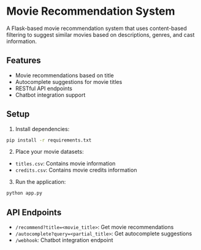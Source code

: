 # Movie Recommendation System

A Flask-based movie recommendation system that uses content-based filtering to suggest similar movies based on descriptions, genres, and cast information.

## Features
- Movie recommendations based on title
- Autocomplete suggestions for movie titles
- RESTful API endpoints
- Chatbot integration support

## Setup
1. Install dependencies:
```bash
pip install -r requirements.txt
```

2. Place your movie datasets:
- `titles.csv`: Contains movie information
- `credits.csv`: Contains movie credits information

3. Run the application:
```bash
python app.py
```

## API Endpoints
- `/recommend?title=<movie_title>`: Get movie recommendations
- `/autocomplete?query=<partial_title>`: Get autocomplete suggestions
- `/webhook`: Chatbot integration endpoint
